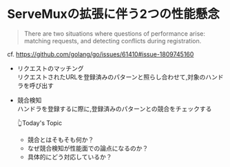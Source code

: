 # ServeMuxの拡張に伴う2つの性能懸念

> There are two situations where questions of performance arise: <span text-color-red>matching requests</span>, and <span text-color-red>detecting conflicts</span> during registration.

<div text-xs class="paragraph-m-0">

cf. <a href="https://github.com/golang/go/issues/61410#issue-1809745160">https://github.com/golang/go/issues/61410#issue-1809745160</a>

</div>

- リクエストのマッチング  
  リクエストされたURLを登録済みのパターンと照らし合わせて,対象のハンドラを呼び出す

- <p :class="0 < $clicks && 'text-color-red'">
  競合検知<br />
  ハンドラを登録するに際に,登録済みのパターンとの競合をチェックする<br />
  </p>
  <div v-click text-color-reset>👆Today's Topic

  - 競合とはそもそも何か？
  - なぜ競合検知が性能面での論点になるのか？
  - 具体的にどう対応しているか？

  </div>

<!--
・ルーティングの性能が支配的になることはない
-->

